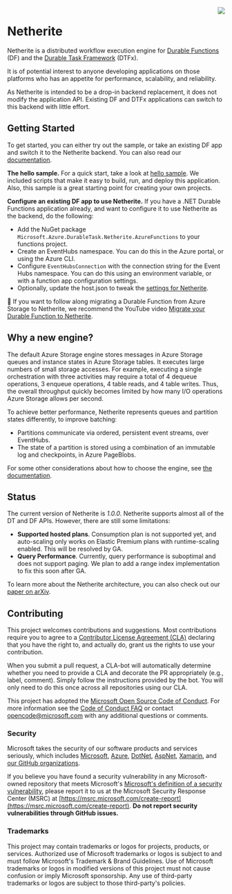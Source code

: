<img align="right" src="src/DurableTask.Netherite/icon.png"/>

# Netherite

Netherite is a distributed workflow execution engine for [Durable Functions](https://github.com/Azure/azure-functions-durable-extension) (DF) and the [Durable Task Framework](https://github.com/Azure/durabletask/) (DTFx).

It is of potential interest to anyone developing applications on those platforms who has an appetite for performance, scalability, and reliability.

As Netherite is intended to be a drop-in backend replacement, it does not modify the application API. Existing DF and DTFx applications can switch to this backend with little effort.

## Getting Started

To get started, you can either try out the sample, or take an existing DF app and switch it to the Netherite backend. You can also read our [documentation](https://microsoft.github.io/durabletask-netherite/#/README).

**The hello sample.**
For a quick start, take a look at [hello sample](https://microsoft.github.io/durabletask-netherite/#/hello-sample.md). We included scripts that make it easy to build, run, and deploy this application. Also, this sample is a great starting point for creating your own projects.

**Configure an existing DF app to use Netherite.**
If you have a .NET Durable Functions application already, and want to configure it to use Netherite as the backend, do the following:

- Add the NuGet package `Microsoft.Azure.DurableTask.Netherite.AzureFunctions` to your functions project.
- Create an EventHubs namespace. You can do this in the Azure portal, or using the Azure CLI.
- Configure `EventHubsConnection` with the connection string for the Event Hubs namespace. You can do this using an environment variable, or with a function app configuration settings.
- Optionally, update the host.json to tweak the [settings for Netherite](https://microsoft.github.io/durabletask-netherite/#/settings.md).

🎥 If you want to follow along migrating a Durable Function from Azure Storage to Netherite, we recommend the YouTube video [Migrate your Durable Function to Netherite](https://youtu.be/GRcHeZkmVcM).  

## Why a new engine?

The default Azure Storage engine stores messages in Azure Storage queues and instance states in Azure Storage tables. It executes large numbers of small storage accesses. For example, executing a single orchestration with three activities may require a total of 4 dequeue operations, 3 enqueue operations, 4 table reads, and 4 table writes. Thus, the overall throughput quickly becomes limited by how many I/O operations Azure Storage allows per second.

To achieve better performance, Netherite represents queues and partition states differently, to improve batching:

- Partitions communicate via ordered, persistent event streams, over EventHubs.
- The state of a partition is stored using a combination of an immutable log and checkpoints, in Azure PageBlobs.

For some other considerations about how to choose the engine, see [the documentation](https://microsoft.github.io/durabletask-netherite/#/engine.md).

## Status

The current version of Netherite is *1.0.0*. Netherite supports almost all of the DT and DF APIs. However, there are still some limitations:

- **Supported hosted plans**. Consumption plan is not supported yet, and auto-scaling only works on Elastic Premium plans with runtime-scaling enabled. This will be resolved by GA.
- **Query Performance**. Currently, query performance is suboptimal and does not support paging. We plan to add a range index implementation to fix this soon after GA.

To learn more about the Netherite architecture, you can also check out our [paper on arXiv](https://arxiv.org/abs/2103.00033).

## Contributing

This project welcomes contributions and suggestions. Most contributions require you to
agree to a [Contributor License Agreement (CLA)](https://cla.microsoft.com) declaring that you have the right to, and actually do, grant us the rights to use your contribution. 

When you submit a pull request, a CLA-bot will automatically determine whether you need
to provide a CLA and decorate the PR appropriately (e.g., label, comment). Simply follow the
instructions provided by the bot. You will only need to do this once across all repositories using our CLA.

This project has adopted the [Microsoft Open Source Code of Conduct](https://opensource.microsoft.com/codeofconduct/).
For more information see the [Code of Conduct FAQ](https://opensource.microsoft.com/codeofconduct/faq/)
or contact [opencode@microsoft.com](mailto:opencode@microsoft.com) with any additional questions or comments.

### Security

Microsoft takes the security of our software products and services seriously, which includes [Microsoft](https://github.com/Microsoft), [Azure](https://github.com/Azure), [DotNet](https://github.com/dotnet), [AspNet](https://github.com/aspnet), [Xamarin](https://github.com/xamarin), and [our GitHub organizations](https://opensource.microsoft.com/).

If you believe you have found a security vulnerability in any Microsoft-owned repository that meets Microsoft's [Microsoft's definition of a security vulnerability](https://docs.microsoft.com/en-us/previous-versions/tn-archive/cc751383(v=technet.10)), please report it to us at the Microsoft Security Response Center (MSRC) at [https://msrc.microsoft.com/create-report](https://msrc.microsoft.com/create-report). **Do not report security vulnerabilities through GitHub issues.**

### Trademarks

This project may contain trademarks or logos for projects, products, or services. Authorized use of Microsoft trademarks or logos is subject to and must follow Microsoft's Trademark & Brand Guidelines. Use of Microsoft trademarks or logos in modified versions of this project must not cause confusion or imply Microsoft sponsorship. Any use of third-party trademarks or logos are subject to those third-party's policies.
